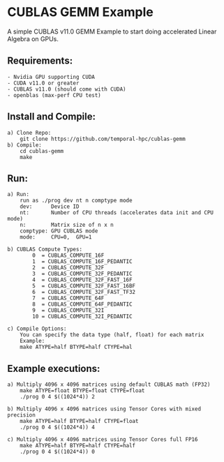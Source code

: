 # CUBLAS GEMM Example

A simple CUBLAS v11.0 GEMM Example to start doing accelerated Linear Algebra on GPUs.

## Requirements:
	- Nvidia GPU supporting CUDA
	- CUDA v11.0 or greater
	- CUBLAS v11.0 (should come with CUDA)
	- openblas (max-perf CPU test)

## Install and Compile:
	a) Clone Repo:
        git clone https://github.com/temporal-hpc/cublas-gemm
	b) Compile:
        cd cublas-gemm
        make

## Run:
    a) Run:
        run as ./prog dev nt n comptype mode
        dev:      Device ID
        nt:       Number of CPU threads (accelerates data init and CPU mode)
        n:        Matrix size of n x n
        comptype: GPU CUBLAS mode
        mode:     CPU=0,  GPU=1

    b) CUBLAS Compute Types:
            0  = CUBLAS_COMPUTE_16F
            1  = CUBLAS_COMPUTE_16F_PEDANTIC
            2  = CUBLAS_COMPUTE_32F
            3  = CUBLAS_COMPUTE_32F_PEDANTIC
            4  = CUBLAS_COMPUTE_32F_FAST_16F
            5  = CUBLAS_COMPUTE_32F_FAST_16BF
            6  = CUBLAS_COMPUTE_32F_FAST_TF32
            7  = CUBLAS_COMPUTE_64F
            8  = CUBLAS_COMPUTE_64F_PEDANTIC
            9  = CUBLAS_COMPUTE_32I
            10 = CUBLAS_COMPUTE_32I_PEDANTIC

    c) Compile Options:
        You can specify the data type (half, float) for each matrix
        Example:
        make ATYPE=half BTYPE=half CTYPE=hal
        
## Example executions:
    a) Multiply 4096 x 4096 matrices using default CUBLAS math (FP32)
        make ATYPE=float BTYPE=float CTYPE=float
        ./prog 0 4 $((1024*4)) 2

    b) Multiply 4096 x 4096 matrices using Tensor Cores with mixed precision
        make ATYPE=half BTYPE=half CTYPE=float
        ./prog 0 4 $((1024*4)) 4

    c) Multiply 4096 x 4096 matrices using Tensor Cores full FP16
        make ATYPE=half BTYPE=half CTYPE=half
        ./prog 0 4 $((1024*4)) 0
